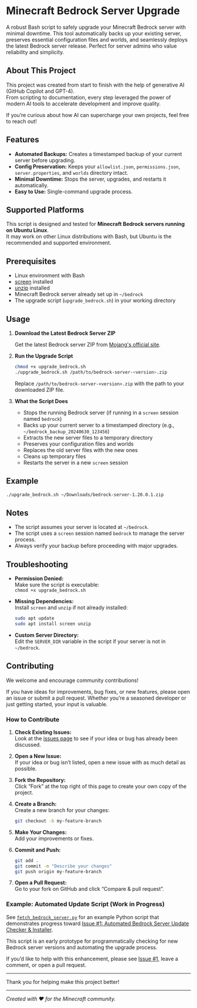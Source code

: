 # Minecraft Bedrock Server Upgrade

A robust Bash script to safely upgrade your Minecraft Bedrock server with minimal downtime. This tool automatically backs up your existing server, preserves essential configuration files and worlds, and seamlessly deploys the latest Bedrock server release. Perfect for server admins who value reliability and simplicity.

## About This Project

This project was created from start to finish with the help of generative AI (GitHub Copilot and GPT-4).  
From scripting to documentation, every step leveraged the power of modern AI tools to accelerate development and improve quality.  
  
If you’re curious about how AI can supercharge your own projects, feel free to reach out!

## Features

- **Automated Backups:** Creates a timestamped backup of your current server before upgrading.
- **Config Preservation:** Keeps your `allowlist.json`, `permissions.json`, `server.properties`, and `worlds` directory intact.
- **Minimal Downtime:** Stops the server, upgrades, and restarts it automatically.
- **Easy to Use:** Single-command upgrade process.

## Supported Platforms

This script is designed and tested for **Minecraft Bedrock servers running on Ubuntu Linux**.  
It may work on other Linux distributions with Bash, but Ubuntu is the recommended and supported environment.

## Prerequisites

- Linux environment with Bash
- [screen](https://www.gnu.org/software/screen/) installed
- [unzip](https://linux.die.net/man/1/unzip) installed
- Minecraft Bedrock server already set up in `~/bedrock`
- The upgrade script (`upgrade_bedrock.sh`) in your working directory

## Usage

1. **Download the Latest Bedrock Server ZIP**

   Get the latest Bedrock server ZIP from [Mojang's official site](https://www.minecraft.net/en-us/download/server/bedrock).

2. **Run the Upgrade Script**

   ```bash
   chmod +x upgrade_bedrock.sh
   ./upgrade_bedrock.sh /path/to/bedrock-server-<version>.zip
   ```

   Replace `/path/to/bedrock-server-<version>.zip` with the path to your downloaded ZIP file.

3. **What the Script Does**

   - Stops the running Bedrock server (if running in a `screen` session named `bedrock`)
   - Backs up your current server to a timestamped directory (e.g., `~/bedrock_backup_20240630_123456`)
   - Extracts the new server files to a temporary directory
   - Preserves your configuration files and worlds
   - Replaces the old server files with the new ones
   - Cleans up temporary files
   - Restarts the server in a new `screen` session

## Example

```bash
./upgrade_bedrock.sh ~/Downloads/bedrock-server-1.20.0.1.zip
```

## Notes

- The script assumes your server is located at `~/bedrock`.
- The script uses a `screen` session named `bedrock` to manage the server process.
- Always verify your backup before proceeding with major upgrades.

## Troubleshooting

- **Permission Denied:**  
  Make sure the script is executable:  
  `chmod +x upgrade_bedrock.sh`

- **Missing Dependencies:**  
  Install `screen` and `unzip` if not already installed:  
  ```bash
  sudo apt update
  sudo apt install screen unzip
  ```

- **Custom Server Directory:**  
  Edit the `SERVER_DIR` variable in the script if your server is not in `~/bedrock`.

## Contributing

We welcome and encourage community contributions!

If you have ideas for improvements, bug fixes, or new features, please open an issue or submit a pull request. Whether you’re a seasoned developer or just getting started, your input is valuable.

### How to Contribute

1. **Check Existing Issues:**  
   Look at the [issues page](https://github.com/hooligeek/MinecraftBedrockServerUpgrade/issues) to see if your idea or bug has already been discussed.

2. **Open a New Issue:**  
   If your idea or bug isn’t listed, open a new issue with as much detail as possible.

3. **Fork the Repository:**  
   Click “Fork” at the top right of this page to create your own copy of the project.

4. **Create a Branch:**  
   Create a new branch for your changes:
   ```bash
   git checkout -b my-feature-branch
   ```

5. **Make Your Changes:**  
   Add your improvements or fixes.

6. **Commit and Push:**  
   ```bash
   git add .
   git commit -m "Describe your changes"
   git push origin my-feature-branch
   ```

7. **Open a Pull Request:**  
   Go to your fork on GitHub and click “Compare & pull request”.

### Example: Automated Update Script (Work in Progress)

See [`fetch_bedrock_server.py`](./fetch_bedrock_server.py) for an example Python script that demonstrates progress toward [Issue #1: Automated Bedrock Server Update Checker & Installer](https://github.com/hooligeek/MinecraftBedrockServerUpgrade/issues/1).

This script is an early prototype for programmatically checking for new Bedrock server versions and automating the upgrade process.

If you’d like to help with this enhancement, please see [Issue #1](https://github.com/hooligeek/MinecraftBedrockServerUpgrade/issues/1), leave a comment, or open a pull request.

---

Thank you for helping make this project better!

---

*Created with ❤️ for the Minecraft community.*
